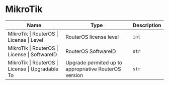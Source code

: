 # MikroTik

| Name | Type | Description |
| --- | --- | --- |
| <a id="mikrotik-routeros-license-level"></a>MikroTik \| RouterOS \| License \| Level | RouterOS license level | `int` |
| <a id="mikrotik-routeros-license-softwareid"></a>MikroTik \| RouterOS \| License \| SoftwareID | RouterOS SoftwareID | `str` |
| <a id="mikrotik-routeros-license-upgradable-to"></a>MikroTik \| RouterOS \| License \| Upgradable To | Upgrade permited up to appropriative RouterOS version | `str` |
